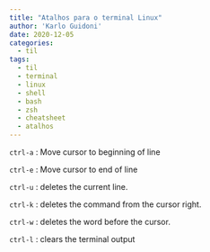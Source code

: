 ```yaml
---
title: "Atalhos para o terminal Linux"
author: 'Karlo Guidoni'
date: 2020-12-05
categories:
  - til
tags:
  - til
  - terminal
  - linux
  - shell
  - bash
  - zsh
  - cheatsheet
  - atalhos
---
```



`ctrl-a` : Move cursor to beginning of line

`ctrl-e` : Move cursor to end of line

`ctrl-u` : deletes the current line.

`ctrl-k` : deletes the command from the cursor right.

`ctrl-w` : deletes the word before the cursor.

`ctrl-l` : clears the terminal output
